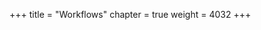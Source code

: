 +++
title = "Workflows"
chapter = true
weight = 4032
+++

<div style="text-align: justify">

</div>
